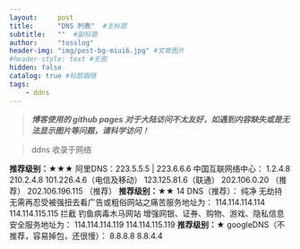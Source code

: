 ```yaml
---
layout:     post 
title:      "DNS 列表"  #主标题
subtitle:   ""  #副标题
author:     "tosslog" 
header-img: "img/post-bg-miui6.jpg" #文章图片
#header-style: text #无图
hidden: false
catalog: true #标题跟随
tags: 
    - ddns
---
```

> ***博客使用的 github pages 对于大陆访问不太友好，如遇到内容缺失或是无法显示图片等问题，请科学访问！***

> ddns 收录于网络

**推荐级别：★★★**
阿里DNS：223.5.5.5   |   223.6.6.6
中国互联网络中心：
1.2.4.8
210.2.4.8
101.226.4.6（电信及移动） 
123.125.81.6（联通）
202.106.0.20 （推荐）
202.106.196.115 （推荐）
**推荐级别：★★**
14 DNS（推荐）：
纯净 无劫持 无需再忍受被强扭去看广告或粗俗网站之痛苦服务地址为：
114.114.114.114
114.114.115.115
拦截 钓鱼病毒木马网站 增强网银、证券、购物、游戏、隐私信息安全服务地址为：
114.114.114.119 
114.114.115.119
**推荐级别：★**
googleDNS（不推荐，容易掉包，还很慢）：
8.8.8.8
8.8.4.4





